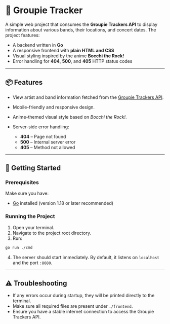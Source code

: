 # 🎸 Groupie Tracker

A simple web project that consumes the **Groupie Trackers API** to display information about various bands, their locations, and concert dates. The project features:

* A backend written in **Go**
* A responsive frontend with **plain HTML and CSS**
* Visual styling inspired by the anime **Bocchi the Rock!**
* Error handling for **404**, **500**, and **405** HTTP status codes

---

## 📦 Features

* View artist and band information fetched from the [Groupie Trackers API](https://groupietrackers.herokuapp.com/api).
* Mobile-friendly and responsive design.
* Anime-themed visual style based on *Bocchi the Rock!*.
* Server-side error handling:

  * **404** – Page not found
  * **500** – Internal server error
  * **405** – Method not allowed

---

## 🚀 Getting Started

### Prerequisites

Make sure you have:

* [Go](https://golang.org/dl/) installed (version 1.18 or later recommended)

### Running the Project

1. Open your terminal.
2. Navigate to the project root directory.
3. Run:

```bash
go run ./cmd
```

4. The server should start immediately. By default, it listens on `localhost` and the port `:8080`.

---

## ⚠️ Troubleshooting

* If any errors occur during startup, they will be printed directly to the terminal.
* Make sure all required files are present under `./frontend`.
* Ensure you have a stable internet connection to access the Groupie Trackers API.
